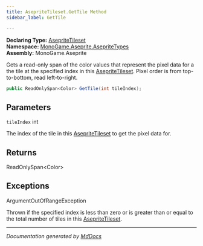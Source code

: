 ```yaml
---
title: AsepriteTileset.GetTile Method
sidebar_label: GetTile

---
```


**Declaring Type:** [AsepriteTileset](../)  
**Namespace:** [MonoGame.Aseprite.AsepriteTypes](../../)  
**Assembly:** MonoGame.Aseprite

Gets a read\-only span of the color values that represent the pixel data for a the tile at the specified  index in this [AsepriteTileset](../).  Pixel order is from top\-to\-bottom, read left\-to\-right.

```csharp
public ReadOnlySpan<Color> GetTile(int tileIndex);
```

## Parameters

`tileIndex`  int

The index of the tile in this [AsepriteTileset](../) to get the pixel data for.

## Returns

ReadOnlySpan\<Color\>

## Exceptions

ArgumentOutOfRangeException

Thrown if the specified index is less than zero or is greater than or equal to the total number of  tiles in this [AsepriteTileset](../).

___

*Documentation generated by [MdDocs](https://github.com/ap0llo/mddocs)*
